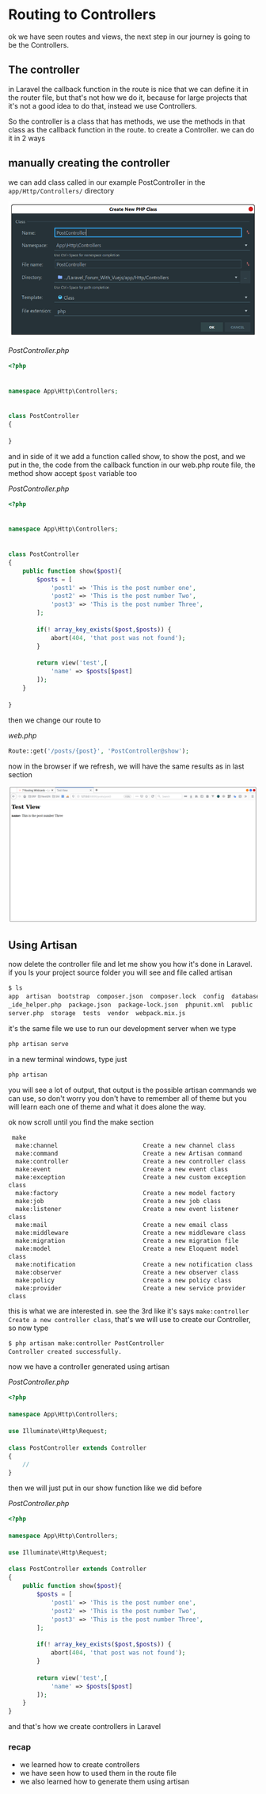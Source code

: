# Routing to Controllers

ok we have seen routes and views, the next step in our journey is going to be the Controllers.

## The controller
in Laravel the callback function in the route is nice that we can define it in the router file, but that's not how we 
do it, because for large projects that it's not a good idea to do that, instead we use Controllers.

So the controller is a class that has methods, we use the methods in that class as the callback function in the route.
to create a Controller. we can do it in 2 ways

## manually creating the controller

we can add class called in our example PostController in the `app/Http/Controllers/` directory

![](../_media/wildcards/Screenshot%20from%202019-11-23%2020-13-42.png)


*PostController.php*
```php
<?php


namespace App\Http\Controllers;


class PostController
{

}

```
 
and in side of it we add a function called show, to show the post, and we put in the, the code
from the callback function in our web.php route file, the method show accept `$post` variable too

 
*PostController.php*
```php
<?php


namespace App\Http\Controllers;


class PostController
{
    public function show($post){
        $posts = [
            'post1' => 'This is the post number one',
            'post2' => 'This is the post number Two',
            'post3' => 'This is the post number Three',
        ];

        if(! array_key_exists($post,$posts)) {
            abort(404, 'that post was not found');
        }

        return view('test',[
            'name' => $posts[$post]
        ]);
    }

}

```

then we change our route to 

*web.php*
```php
Route::get('/posts/{post}', 'PostController@show');

```
now in the browser if we refresh, we will have the same results as in last section

![](../_media/wildcards/Screenshot%20from%202019-11-23%2020-20-01.png) 

## Using Artisan

now delete the controller file and let me show you how it's done in Laravel.
if you ls your project source folder you will see and file called artisan

```bash
$ ls
app  artisan  bootstrap  composer.json  composer.lock  config  database  docs  graphql
_ide_helper.php  package.json  package-lock.json  phpunit.xml  public  resources  routes  
server.php  storage  tests  vendor  webpack.mix.js

```

it's the same file we use to run our development server when we type

```bash
php artisan serve
```

in a new terminal windows, type just

```bash
php artisan
```

you will see a lot of output, that output is the possible artisan commands we can use, so don't worry you don't have to
remember all of theme but you will learn each one of theme and what it does alone the way. 

ok now scroll until you find the make section

```text
 make
  make:channel                        Create a new channel class
  make:command                        Create a new Artisan command
  make:controller                     Create a new controller class
  make:event                          Create a new event class
  make:exception                      Create a new custom exception class
  make:factory                        Create a new model factory
  make:job                            Create a new job class
  make:listener                       Create a new event listener class
  make:mail                           Create a new email class
  make:middleware                     Create a new middleware class
  make:migration                      Create a new migration file
  make:model                          Create a new Eloquent model class
  make:notification                   Create a new notification class
  make:observer                       Create a new observer class
  make:policy                         Create a new policy class
  make:provider                       Create a new service provider class

```

this is what we are interested in. see the 3rd like it's says `make:controller Create a new controller class`, that's
we will use to create our Controller, so now type

```bash
$ php artisan make:controller PostController
Controller created successfully.
```

now we have a controller generated using artisan

*PostController.php*
```php
<?php

namespace App\Http\Controllers;

use Illuminate\Http\Request;

class PostController extends Controller
{
    //
}

```

then we will just put in our show function like we did before

*PostController.php*
```php
<?php

namespace App\Http\Controllers;

use Illuminate\Http\Request;

class PostController extends Controller
{
    public function show($post){
        $posts = [
            'post1' => 'This is the post number one',
            'post2' => 'This is the post number Two',
            'post3' => 'This is the post number Three',
        ];

        if(! array_key_exists($post,$posts)) {
            abort(404, 'that post was not found');
        }

        return view('test',[
            'name' => $posts[$post]
        ]);
    }
}

```

and that's how we create controllers in Laravel

### recap
- we learned how to create controllers
- we have seen how to used them in the route file
- we also learned how to generate them using artisan
